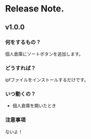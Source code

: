 # Release Note.

## v1.0.0

### 何をするもの？

個人倉庫にソートボタンを追加します。

### どうすれば？

ipfファイルをインストールするだけです。

### いつ動くの？

- 個人倉庫を開いたとき

### 注意事項

ないよ！
